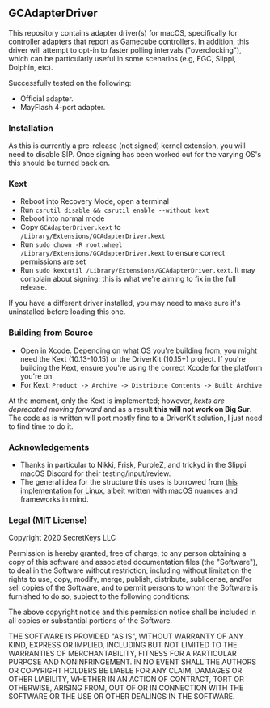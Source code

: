 ## GCAdapterDriver
This repository contains adapter driver(s) for macOS, specifically for controller adapters that report as Gamecube controllers. In addition, this driver will attempt to opt-in to faster polling intervals ("overclocking"), which can be particularly useful in some scenarios (e.g, FGC, Slippi, Dolphin, etc).

Successfully tested on the following:

- Official adapter.
- MayFlash 4-port adapter.

### Installation
As this is currently a pre-release (not signed) kernel extension, you will need to disable SIP. Once signing has been worked out for the varying OS's this should be turned back on.

### Kext
- Reboot into Recovery Mode, open a terminal
- Run `csrutil disable && csrutil enable --without kext`
- Reboot into normal mode
- Copy `GCAdapterDriver.kext` to `/Library/Extensions/GCAdapterDriver.kext`
- Run `sudo chown -R root:wheel /Library/Extensions/GCAdapterDriver.kext` to ensure correct permissions are set
- Run `sudo kextutil /Library/Extensions/GCAdapterDriver.kext`. It may complain about signing; this is what we're aiming to fix in the full release.

If you have a different driver installed, you may need to make sure it's uninstalled before loading this one.

### Building from Source
- Open in Xcode. Depending on what OS you're building from, you might need the Kext (10.13-10.15) or the DriverKit (10.15+) project. If you're building the Kext, ensure you're using the correct Xcode for the platform you're on.
- For Kext: `Product -> Archive -> Distribute Contents -> Built Archive`

At the moment, only the Kext is implemented; however, _kexts are deprecated moving forward_ and as a result **this will not work on Big Sur**. The code as is written will port mostly fine to a DriverKit solution, I just need to find time to do it.

### Acknowledgements
- Thanks in particular to Nikki, Frisk, PurpleZ, and trickyd in the Slippi macOS Discord for their testing/input/review.
- The general idea for the structure this uses is borrowed from [this implementation for Linux](https://github.com/HannesMann/gcadapter-oc-kmod), albeit written with macOS nuances and frameworks in mind.

### Legal (MIT License)
Copyright 2020 SecretKeys LLC

Permission is hereby granted, free of charge, to any person obtaining a copy of this software and associated documentation files (the "Software"), to deal in the Software without restriction, including without limitation the rights to use, copy, modify, merge, publish, distribute, sublicense, and/or sell copies of the Software, and to permit persons to whom the Software is furnished to do so, subject to the following conditions:

The above copyright notice and this permission notice shall be included in all copies or substantial portions of the Software.

THE SOFTWARE IS PROVIDED "AS IS", WITHOUT WARRANTY OF ANY KIND, EXPRESS OR IMPLIED, INCLUDING BUT NOT LIMITED TO THE WARRANTIES OF MERCHANTABILITY, FITNESS FOR A PARTICULAR PURPOSE AND NONINFRINGEMENT. IN NO EVENT SHALL THE AUTHORS OR COPYRIGHT HOLDERS BE LIABLE FOR ANY CLAIM, DAMAGES OR OTHER LIABILITY, WHETHER IN AN ACTION OF CONTRACT, TORT OR OTHERWISE, ARISING FROM, OUT OF OR IN CONNECTION WITH THE SOFTWARE OR THE USE OR OTHER DEALINGS IN THE SOFTWARE.
